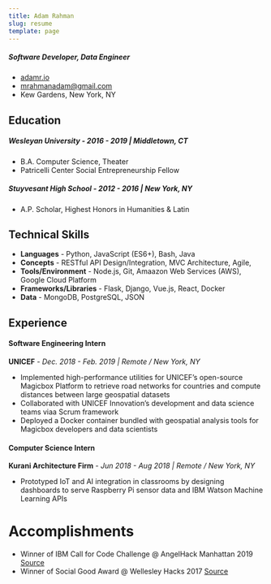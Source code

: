 ```yaml
---
title: Adam Rahman
slug: resume
template: page
---
```


##### Software Developer, Data Engineer

- [adamr.io](https://adamr.io)
- [mrahmanadam@gmail.com](mailto:mrahmanadam[AT]gmail[DOT]com)
- Kew Gardens, New York, NY

## Education

##### **Wesleyan University** - _2016 - 2019 | Middletown, CT_

- B.A. Computer Science, Theater
- Patricelli Center Social Entrepreneurship Fellow

##### **Stuyvesant High School** - _2012 - 2016_ | New York, NY

- A.P. Scholar, Highest Honors in Humanities & Latin

## Technical Skills

- **Languages** - Python, JavaScript (ES6+), Bash, Java
- **Concepts** - RESTful API Design/Integration, MVC Architecture, Agile,
- **Tools/Environment** - Node.js, Git, Amaazon Web Services (AWS), Google Cloud Platform
- **Frameworks/Libraries** - Flask, Django, Vue.js, React, Docker
- **Data** - MongoDB, PostgreSQL, JSON

## Experience

#### Software Engineering Intern

**UNICEF** - _Dec. 2018 - Feb. 2019 | Remote / New York, NY_

- Implemented high-performance utilities for UNICEF’s open-source Magicbox Platform to retrieve road networks for countries and compute distances between large geospatial datasets
- Collaborated with UNICEF Innovation’s development and data science teams viaa Scrum framework
- Deployed a Docker container bundled with geospatial analysis tools for Magicbox developers and data scientists

#### Computer Science Intern

**Kurani Architecture Firm** - _Jun 2018 - Aug 2018 | Remote / New York, NY_

- Prototyped IoT and AI integration in classrooms by designing dashboards to serve Raspberry Pi sensor data and IBM Watson Machine Learning APIs

# Accomplishments

- Winner of IBM Call for Code Challenge @ AngelHack Manhattan 2019 [Source](https://developer.ibm.com/callforcode/blogs/how-node-red-can-help-jumpstart-your-cfc-submission/)
- Winner of Social Good Award @ Wellesley Hacks 2017 [Source](https://devpost.com/software/whack-sim)
